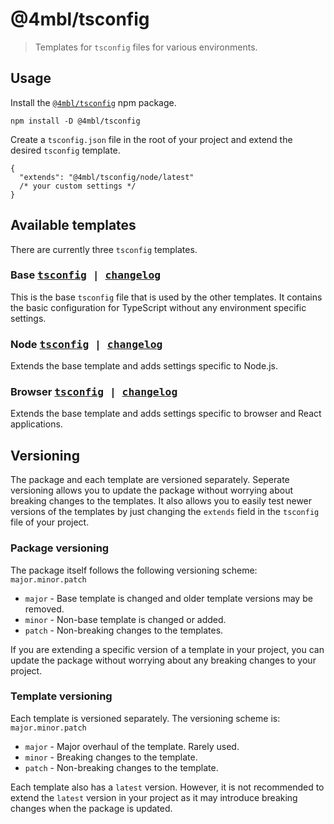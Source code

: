 # @4mbl/tsconfig

> Templates for `tsconfig` files for various environments.

## Usage

Install the [`@4mbl/tsconfig`](https://www.npmjs.com/package/@4mbl/tsconfig) npm package.

```shell
npm install -D @4mbl/tsconfig
```

Create a `tsconfig.json` file in the root of your project and extend the desired `tsconfig` template.

```jsonc
{
  "extends": "@4mbl/tsconfig/node/latest"
  /* your custom settings */
}
```

## Available templates

There are currently three `tsconfig` templates.

### Base <kbd>[tsconfig](./base/latest.json) | [changelog](./base/CHANGELOG.md)</kbd>

This is the base `tsconfig` file that is used by the other templates. It contains the basic configuration for TypeScript without any environment specific settings.

### Node <kbd>[tsconfig](./node/latest.json) | [changelog](./node/CHANGELOG.md)</kbd>

Extends the base template and adds settings specific to Node.js.

### Browser <kbd>[tsconfig](./browser/latest.json) | [changelog](./browser/CHANGELOG.md)</kbd>

Extends the base template and adds settings specific to browser and React applications.

## Versioning

The package and each template are versioned separately. Seperate versioning allows you to update the package without worrying about breaking changes to the templates. It also allows you to easily test newer versions of the templates by just changing the `extends` field in the `tsconfig` file of your project.

### Package versioning

The package itself follows the following versioning scheme: `major.minor.patch`

* `major` - Base template is changed and older template versions may be removed.
* `minor` - Non-base template is changed or added.
* `patch` - Non-breaking changes to the templates.

If you are extending a specific version of a template in your project, you can update the package without worrying about any breaking changes to your project.

### Template versioning

Each template is versioned separately. The versioning scheme is: `major.minor.patch`

* `major` - Major overhaul of the template. Rarely used.
* `minor` - Breaking changes to the template.
* `patch` - Non-breaking changes to the template.

Each template also has a `latest` version. However, it is not recommended to extend the `latest` version in your project as it may introduce breaking changes when the package is updated.
